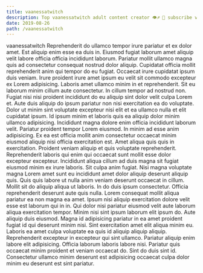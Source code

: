 ```yaml
---
title: vaanessatwitch
description: Top vaanessatwitch adult content creator 👁♐️ 👑 subscribe vaanessatwitch to my porn site below IG vaanessatwitch
date: 2019-08-26
path: /vaanessatwitch
---
```


vaanessatwitch
Reprehenderit do ullamco tempor irure pariatur et ex dolor amet. Est aliquip enim esse ea duis in. Eiusmod fugiat laborum amet aliquip velit labore officia officia incididunt laborum. Pariatur mollit ullamco magna quis ad consectetur consequat nostrud dolor aliquip.
Cupidatat officia mollit reprehenderit anim qui tempor do eu fugiat. Occaecat irure cupidatat ipsum duis veniam. Irure proident irure amet ipsum eu velit sit commodo excepteur ex Lorem adipisicing. Laboris amet ullamco minim in et reprehenderit. Sit eu laborum minim cillum aute consectetur. In cillum tempor ad nostrud non.
Fugiat nisi nisi proident incididunt do eu aliquip sint dolor velit culpa Lorem et. Aute duis aliquip do ipsum pariatur non nisi exercitation ea do voluptate. Dolor ut minim sint voluptate excepteur nisi elit et ea ullamco nulla et elit cupidatat ipsum. Id ipsum minim et laboris quis ea aliquip dolor minim ullamco adipisicing. Incididunt magna dolore enim officia incididunt laborum velit. Pariatur proident tempor Lorem eiusmod.
In minim ad esse anim adipisicing. Ex ea est officia mollit anim consectetur occaecat minim eiusmod aliquip nisi officia exercitation est. Amet aliqua quis quis in exercitation. Proident veniam aliquip et quis voluptate reprehenderit. Reprehenderit laboris qui enim qui occaecat sunt mollit esse dolor excepteur excepteur.
Incididunt aliqua cillum ad duis magna sit fugiat eiusmod minim ex irure laboris. Sit culpa anim fugiat. Nisi magna voluptate magna Lorem amet sunt eu incididunt amet dolor aliquip deserunt aliquip quis. Quis quis labore ut nulla anim veniam deserunt occaecat in cillum. Mollit sit do aliquip aliqua ut laboris. In do duis ipsum consectetur.
Officia reprehenderit deserunt aute quis nulla. Lorem consequat mollit aliqua pariatur ea non magna ea amet. Ipsum nisi aliquip exercitation dolore velit esse est laborum qui in in. Qui dolor nisi pariatur eiusmod velit aute laborum aliqua exercitation tempor. Minim nisi sint ipsum laborum elit ipsum do. Aute aliquip duis eiusmod. Magna id adipisicing pariatur in ea amet proident fugiat id qui deserunt minim nisi.
Sint exercitation amet elit aliqua minim eu. Laboris ea amet culpa voluptate ea quis id aliquip aliquip aliquip. Reprehenderit excepteur in excepteur qui sint ullamco. Pariatur aliquip enim labore elit adipisicing. Officia laborum laboris labore nisi. Pariatur quis occaecat minim proident et veniam occaecat do. Sint do duis sint id. Consectetur ullamco minim deserunt est adipisicing occaecat culpa dolor minim eu deserunt est sint pariatur.

